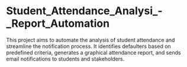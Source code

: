 # Student_Attendance_Analysi_-_Report_Automation
This project aims to automate the analysis of student attendance and streamline the notification process. It identifies defaulters based on predefined criteria, generates a graphical attendance report, and sends email notifications to students and stakeholders.
